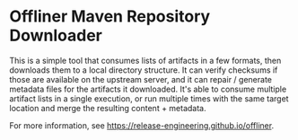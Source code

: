 # Offliner Maven Repository Downloader

This is a simple tool that consumes lists of artifacts in a few formats, then downloads them to a local directory structure. It can verify checksums if those are available on the upstream server, and it can repair / generate metadata files for the artifacts it downloaded. It's able to consume multiple artifact lists in a single execution, or run multiple times with the same target location and merge the resulting content + metadata.

For more information, see https://release-engineering.github.io/offliner.
